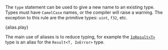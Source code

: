 The `type` statement can be used to give a new name to an existing type. Types
must have `CamelCase` names, or the compiler will raise a warning. The
exception to this rule are the primitive types: `uint`, `f32`, etc.

{alias.play}

The main use of aliases is to reduce typing, for example the
[`IoResult<T>`][io-result]
type is an alias for the `Result<T, IoError>` type.

[io-result]: http://doc.rust-lang.org/std/io/type.IoResult.html
